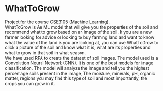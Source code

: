 # WhatToGrow
Project for the course CSE3105 (Machine Learning).   
WhatToGrow is An ML model that will give you the properties of the soil and recommend what to grow based on an image of the soil. If you are a new farmer looking for advice or looking to buy farming land and want to know what the value of the land is you are looking at, you can use WhatToGrow to click a picture of the soil and know what it is, what are its properties and what to grow in that soil in what season.  
We have used RPA to create the dataset of soil images. The model used is a Convolution Neural Network (CNN). It is one of the best models for image classification. The model will analyze the image and tell you the highest percentage soils present in the image, The moisture, minerals, pH, organic matter, regions you may find this type of soil and most importantly, the crops you can grow in it.



